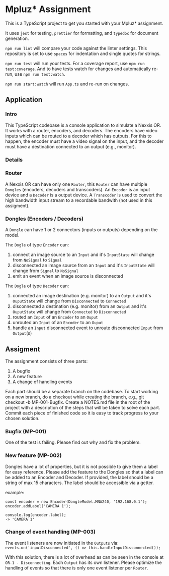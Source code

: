 # Mpluz\* Assignment

This is a TypeScript project to get you started with your Mpluz\* assignment.

It uses `jest` for testing, `prettier` for formatting, and `typedoc` for document generation.

`npm run lint` will compare your code against the linter settings. This repository is set to use `spaces` for indentation and single quotes for strings.

`npm run test` will run your tests. For a coverage report, use `npm run test:coverage`. And to have tests watch for changes and automatically re-run, use `npm run test:watch`.

`npm run start:watch` will run `App.ts` and re-run on changes.

## Application

### Intro

This TypeScript codebase is a console application to simulate a Nexxis OR. It works with a router, encoders, and decoders. The encoders have video inputs which can be routed to a decoder which has outputs. For this to happen, the encoder must have a video signal on the input, and the decoder must have a destination connected to an output (e.g., monitor).

### Details

### Router

A Nexxis OR can have only one `Router`, this `Router` can have multiple `Dongles` (encoders, decoders and transcoders). An `Encoder` is an input device and a `Decoder` is a output device. A `Transcoder` is used to convert the high bandwidth input stream to a recordable bandwith (not used in this assigment).

### Dongles (Encoders / Decoders)

A `Dongle` can have 1 or 2 connectors (inputs or outputs) depending on the model.

The `Dogle` of type `Encoder` can:

1. connect an image source to an `Input` and it's `InputState` will change from `NoSignal` to `Signal`
2. disconnected an image source from an `Input` and it's `InputState` will change from `Signal` to `NoSignal`
3. emit an event when an image source is disconnected

The `Dogle` of type `Decoder` can:

1. connected an image destination (e.g. monitor) to an `Output` and it's `OuputState` will change from `Disconnected` to `Connected`
2. disconnected a destination (e.g. monitor) from an `Output` and it's `OuputState` will change from `Connected` to `Disconnected`
3. routed an `Input` of an `Encoder` to an `Ouput`
4. unrouted an `Input` of an `Encoder` to an `Ouput`
5. handle an `Input` disconnected event to unroute disconnected `Input` from `Output`(s)

## Assigment

The assignment consists of three parts:

1. A bugfix
2. A new feature
3. A change of handling events

Each part should be a separate branch on the codebase. To start working on a new branch, do a checkout while creating the branch, e.g., git checkout -b MP-001-Bugfix. Create a NOTES.md file in the root of the project with a description of the steps that will be taken to solve each part. Commit each piece of finished code so it is easy to track progress to your chosen solution.

### Bugfix (MP-001)

One of the test is failing. Please find out why and fix the problem.

### New feature (MP-002)

Dongles have a lot of properties, but it is not possible to give them a label for easy reference. Please add the feature to the Dongles so that a label can be added to an Encoder and Decoder. If provided, the label should be a string of max 15 characters. The label should be accessible via a getter.

example:

```
const encoder = new Encoder(DongleModel.MNA240, '192.168.0.1');
encoder.addLabel('CAMERA 1');

console.log(encoder.label);
-> 'CAMERA 1'
```

### Change of event handling (MP-003)

The event listeners are now initiated in the `Outputs` via:
`events.on('inputDisconnected', () => this.handleInputDisconnected());`

With this solution, there is a lot of overhead as can be seen in the console at `OR-1 - Disconnecting`. Each `Output` has its own listener. Please optimize the handling of events so that there is only one event listener per `Router`.
